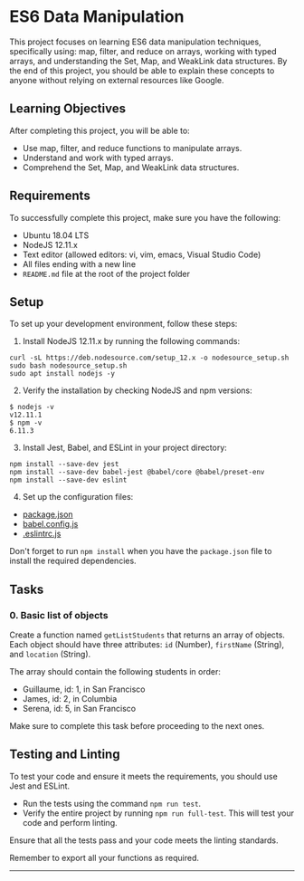 # ES6 Data Manipulation

This project focuses on learning ES6 data manipulation techniques, specifically using:
map, filter, and reduce on arrays, working with typed arrays,
and understanding the Set, Map, and WeakLink data structures. By the end of this project,
you should be able to explain these concepts to anyone without relying on external resources like Google.

## Learning Objectives

After completing this project, you will be able to:

- Use map, filter, and reduce functions to manipulate arrays.
- Understand and work with typed arrays.
- Comprehend the Set, Map, and WeakLink data structures.

## Requirements

To successfully complete this project, make sure you have the following:

- Ubuntu 18.04 LTS
- NodeJS 12.11.x
- Text editor (allowed editors: vi, vim, emacs, Visual Studio Code)
- All files ending with a new line
- `README.md` file at the root of the project folder

## Setup

To set up your development environment, follow these steps:

1. Install NodeJS 12.11.x by running the following commands:

```
curl -sL https://deb.nodesource.com/setup_12.x -o nodesource_setup.sh
sudo bash nodesource_setup.sh
sudo apt install nodejs -y
```

2. Verify the installation by checking NodeJS and npm versions:

```
$ nodejs -v
v12.11.1
$ npm -v
6.11.3
```

3. Install Jest, Babel, and ESLint in your project directory:

```
npm install --save-dev jest
npm install --save-dev babel-jest @babel/core @babel/preset-env
npm install --save-dev eslint
```

4. Set up the configuration files:

- [package.json](#packagejson)
- [babel.config.js](#babelconfigjs)
- [.eslintrc.js](#eslintrcjs)

Don't forget to run `npm install` when you have the `package.json` file to install the required dependencies.

## Tasks

### 0. Basic list of objects

Create a function named `getListStudents` that returns an array of objects. 
Each object should have three attributes: `id` (Number), `firstName` (String), and `location` (String).

The array should contain the following students in order:

- Guillaume, id: 1, in San Francisco
- James, id: 2, in Columbia
- Serena, id: 5, in San Francisco

Make sure to complete this task before proceeding to the next ones.

## Testing and Linting

To test your code and ensure it meets the requirements, you should use Jest and ESLint.

- Run the tests using the command `npm run test`.
- Verify the entire project by running `npm run full-test`. This will test your code and perform linting.

Ensure that all the tests pass and your code meets the linting standards.

Remember to export all your functions as required.

---


